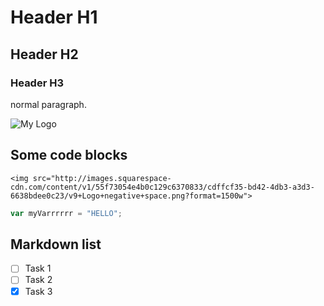# Header H1

## Header H2

### Header H3

normal paragraph.

![My Logo](http://images.squarespace-cdn.com/content/v1/55f73054e4b0c129c6370833/cdffcf35-bd42-4db3-a3d3-6638bdee0c23/v9+Logo+negative+space.png?format=1500w)

## Some code blocks

```
<img src="http://images.squarespace-cdn.com/content/v1/55f73054e4b0c129c6370833/cdffcf35-bd42-4db3-a3d3-6638bdee0c23/v9+Logo+negative+space.png?format=1500w">
```

``` javascript
var myVarrrrrr = "HELLO";
```

## Markdown list
- [ ] Task 1
- [ ] Task 2
- [X] Task 3
